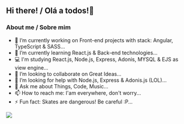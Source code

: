 ## Hi there! / Olá a todos!👋


### About me / Sobre mim

- 🔭 I’m currently working on Front-end projects with stack: Angular, TypeScript & SASS...
- 🌱 I’m currently learning React.js & Back-end technologies...
- 💻 I'm studying React.js, Node.js, Express, Adonis, MYSQL & EJS as view engine...
- 👯 I’m looking to collaborate on Great Ideas...
- 🤔 I’m looking for help with Node.js, Express & Adonis.js (LOL)...
- 💬 Ask me about Things, Code, Music...
- 📫 How to reach me: I'am everywhere, don't worry...
- ⚡ Fun fact: Skates are dangerous! Be careful :P...

![](https://komarev.com/ghpvc/?username=pedrohsouza20&color=blue&label=Profile+Views+/+Visualizações+no+Perfil:)
